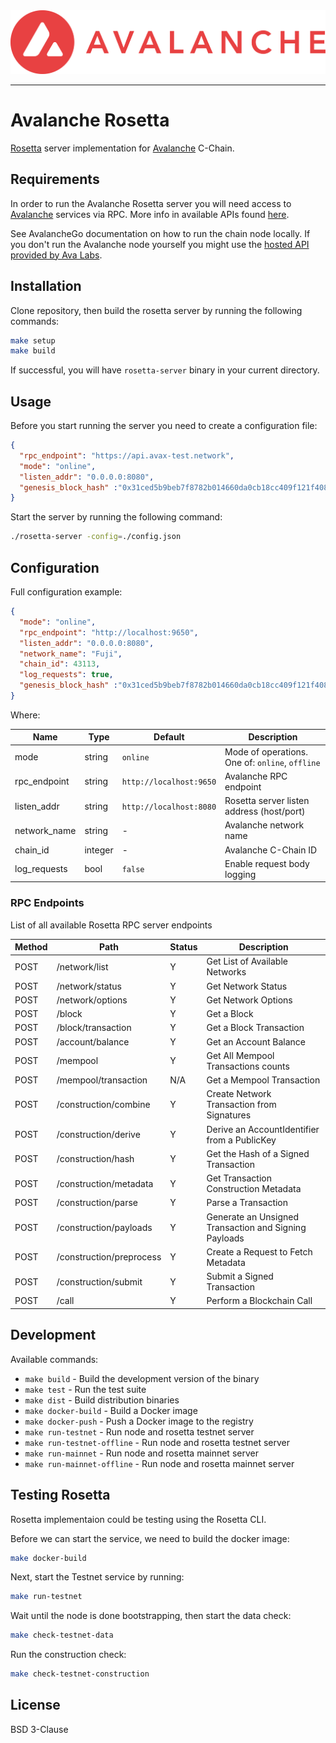 <div align="center">
  <img src="resources/AvalancheLogoRed.png?raw=true">
</div>

---

# Avalanche Rosetta

[Rosetta][1] server implementation for [Avalanche][2] C-Chain.

## Requirements

In order to run the Avalanche Rosetta server you will need access to [Avalanche][3]
services via RPC. More info in available APIs found [here][4].

See AvalancheGo documentation on how to run the chain node locally. If you don't run
the Avalanche node yourself you might use the [hosted API provided by Ava Labs][5].

## Installation

Clone repository, then build the rosetta server by running the following commands:

```bash
make setup
make build
```

If successful, you will have `rosetta-server` binary in your current directory.

## Usage

Before you start running the server you need to create a configuration file:

```json
{
  "rpc_endpoint": "https://api.avax-test.network",
  "mode": "online",
  "listen_addr": "0.0.0.0:8080",
  "genesis_block_hash" :"0x31ced5b9beb7f8782b014660da0cb18cc409f121f408186886e1ca3e8eeca96b",
}
```

Start the server by running the following command:

```bash
./rosetta-server -config=./config.json
```
## Configuration

Full configuration example:

```json
{
  "mode": "online",
  "rpc_endpoint": "http://localhost:9650",
  "listen_addr": "0.0.0.0:8080",
  "network_name": "Fuji",
  "chain_id": 43113,
  "log_requests": true,
  "genesis_block_hash" :"0x31ced5b9beb7f8782b014660da0cb18cc409f121f408186886e1ca3e8eeca96b",
}
```

Where:

| Name          | Type    | Default | Description
|---------------|---------|---------|-------------------------------------------
| mode          | string  | `online` | Mode of operations. One of: `online`, `offline`
| rpc_endpoint  | string  | `http://localhost:9650` | Avalanche RPC endpoint
| listen_addr   | string  | `http://localhost:8080` | Rosetta server listen address (host/port)
| network_name  | string  | - | Avalanche network name
| chain_id      | integer | - | Avalanche C-Chain ID
| log_requests  | bool    | `false` | Enable request body logging

### RPC Endpoints

List of all available Rosetta RPC server endpoints

| Method | Path                     | Status | Description
|--------|--------------------------|--------|----------------------------------
| POST   | /network/list            | Y      | Get List of Available Networks
| POST   | /network/status          | Y      | Get Network Status
| POST   | /network/options         | Y      | Get Network Options
| POST   | /block                   | Y      | Get a Block
| POST   | /block/transaction       | Y      | Get a Block Transaction
| POST   | /account/balance         | Y      | Get an Account Balance
| POST   | /mempool                 | Y      | Get All Mempool Transactions counts
| POST   | /mempool/transaction     | N/A    | Get a Mempool Transaction
| POST   | /construction/combine    | Y      | Create Network Transaction from Signatures
| POST   | /construction/derive     | Y      | Derive an AccountIdentifier from a PublicKey
| POST   | /construction/hash       | Y      | Get the Hash of a Signed Transaction
| POST   | /construction/metadata   | Y      | Get Transaction Construction Metadata
| POST   | /construction/parse      | Y      | Parse a Transaction
| POST   | /construction/payloads   | Y      | Generate an Unsigned Transaction and Signing Payloads
| POST   | /construction/preprocess | Y      | Create a Request to Fetch Metadata
| POST   | /construction/submit     | Y      | Submit a Signed Transaction
| POST   | /call                    | Y      | Perform a Blockchain Call

## Development

Available commands:

- `make build`               - Build the development version of the binary
- `make test`                - Run the test suite
- `make dist`                - Build distribution binaries
- `make docker-build`        - Build a Docker image
- `make docker-push`         - Push a Docker image to the registry
- `make run-testnet`         - Run node and rosetta testnet server
- `make run-testnet-offline` - Run node and rosetta testnet server
- `make run-mainnet`         - Run node and rosetta mainnet server
- `make run-mainnet-offline` - Run node and rosetta mainnet server

## Testing Rosetta

Rosetta implementaion could be testing using the Rosetta CLI.

Before we can start the service, we need to build the docker image:

```bash
make docker-build
```

Next, start the Testnet service by running:

```bash
make run-testnet
```

Wait until the node is done bootstrapping, then start the data check:

```bash
make check-testnet-data
```

Run the construction check:

```bash
make check-testnet-construction
```

## License

BSD 3-Clause

[1]: https://www.rosetta-api.org/
[2]: https://www.avalabs.org/
[3]: https://github.com/ava-labs/avalanchego
[4]: https://docs.avax.network/build/avalanchego-apis
[5]: https://docs.avax.network/build/tools/public-api
